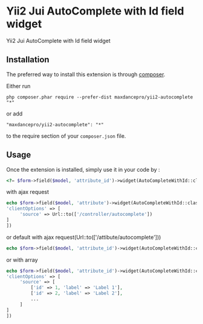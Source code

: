 Yii2 Jui AutoComplete with Id field widget
==========================================
Yii2 Jui AutoComplete with Id field widget

Installation
------------

The preferred way to install this extension is through [composer](http://getcomposer.org/download/).

Either run

```
php composer.phar require --prefer-dist maxdancepro/yii2-autocomplete "*"
```

or add

```
"maxdancepro/yii2-autocomplete": "*"
```

to the require section of your `composer.json` file.


Usage
-----

Once the extension is installed, simply use it in your code by  :

```php
<?= $form->field($model, 'attribute_id')->widget(AutoCompleteWithId::className()); ?>
```

 
with ajax request
```php
echo $form->field($model, 'attribute')->widget(AutoCompleteWithId::className(), [
'clientOptions' => [
     'source' => Url::to(['/controller/autocomplete'])
]
])
```

or default with ajax request(Url::to(['/attibute/autocomplete']))
```php
echo $form->field($model, 'attribute_id')->widget(AutoCompleteWithId::className());
```

or with array
```php
echo $form->field($model, 'attribute_id')->widget(AutoCompleteWithId::className(), [
'clientOptions' => [
     'source' => [
         ['id' => 1, 'label' => 'Label 1'],
         ['id' => 2, 'label' => 'Label 2'],
         ...
     ]
]
])
```
